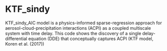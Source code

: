 # KTF_sindy
KTF_sindy_AIC model is a physics-informed sparse-regression approach for aerosol-cloud-precipitation interactions (ACPI) as a coupled multiscale system with time delay. This code shows the discovery of a single delay-differential equation (DDE) that conceptually captures ACPI (KTF model, Koren et al. (2017)) 
